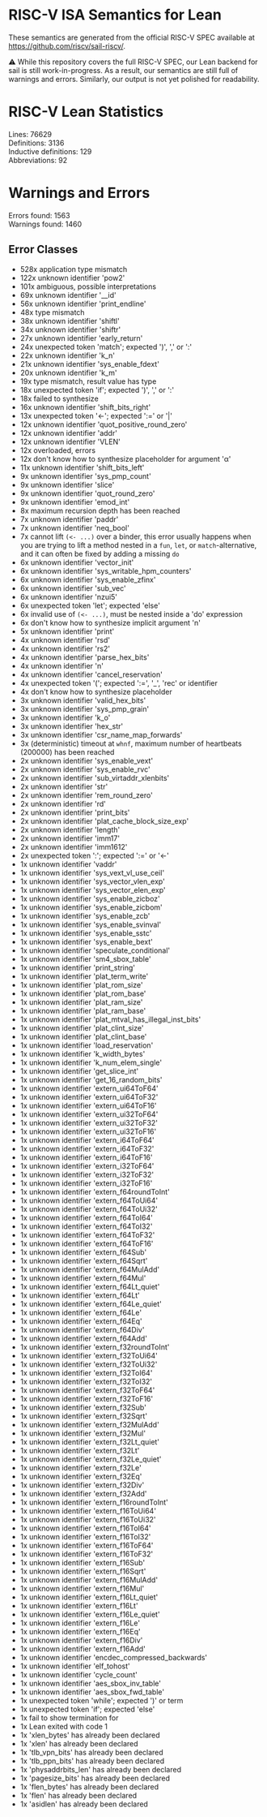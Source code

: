 # RISC-V ISA Semantics for Lean

These semantics are generated from the official RISC-V SPEC available at
https://github.com/riscv/sail-riscv/.

⚠️ While this repository covers the full RISC-V SPEC, our Lean backend for sail
is still work-in-progress. As a result, our semantics are still full of warnings
and errors. Similarly, our output is not yet polished for readability.
# RISC-V Lean Statistics

Lines: 76629  
Definitions: 3136  
Inductive definitions: 129  
Abbreviations: 92  

# Warnings and Errors

Errors found: 1563  
Warnings found: 1460  

## Error Classes

- 528x application type mismatch
- 122x unknown identifier 'pow2'
- 101x ambiguous, possible interpretations 
- 69x unknown identifier '__id'
- 56x unknown identifier 'print_endline'
- 48x type mismatch
- 38x unknown identifier 'shiftl'
- 34x unknown identifier 'shiftr'
- 27x unknown identifier 'early_return'
- 24x unexpected token 'match'; expected ')', ',' or ':'
- 22x unknown identifier 'k_n'
- 21x unknown identifier 'sys_enable_fdext'
- 20x unknown identifier 'k_m'
- 19x type mismatch, result value has type
- 18x unexpected token 'if'; expected ')', ',' or ':'
- 18x failed to synthesize
- 16x unknown identifier 'shift_bits_right'
- 13x unexpected token '←'; expected ':=' or '|'
- 12x unknown identifier 'quot_positive_round_zero'
- 12x unknown identifier 'addr'
- 12x unknown identifier 'VLEN'
- 12x overloaded, errors 
- 12x don't know how to synthesize placeholder for argument 'α'
- 11x unknown identifier 'shift_bits_left'
- 9x unknown identifier 'sys_pmp_count'
- 9x unknown identifier 'slice'
- 9x unknown identifier 'quot_round_zero'
- 9x unknown identifier 'emod_int'
- 8x maximum recursion depth has been reached
- 7x unknown identifier 'paddr'
- 7x unknown identifier 'neq_bool'
- 7x cannot lift `(<- ...)` over a binder, this error usually happens when you are trying to lift a method nested in a `fun`, `let`, or `match`-alternative, and it can often be fixed by adding a missing `do`
- 6x unknown identifier 'vector_init'
- 6x unknown identifier 'sys_writable_hpm_counters'
- 6x unknown identifier 'sys_enable_zfinx'
- 6x unknown identifier 'sub_vec'
- 6x unknown identifier 'nzui5'
- 6x unexpected token 'let'; expected 'else'
- 6x invalid use of `(<- ...)`, must be nested inside a 'do' expression
- 6x don't know how to synthesize implicit argument 'n'
- 5x unknown identifier 'print'
- 4x unknown identifier 'rsd'
- 4x unknown identifier 'rs2'
- 4x unknown identifier 'parse_hex_bits'
- 4x unknown identifier 'n'
- 4x unknown identifier 'cancel_reservation'
- 4x unexpected token '('; expected ':=', '_', 'rec' or identifier
- 4x don't know how to synthesize placeholder
- 3x unknown identifier 'valid_hex_bits'
- 3x unknown identifier 'sys_pmp_grain'
- 3x unknown identifier 'k_o'
- 3x unknown identifier 'hex_str'
- 3x unknown identifier 'csr_name_map_forwards'
- 3x (deterministic) timeout at `whnf`, maximum number of heartbeats (200000) has been reached
- 2x unknown identifier 'sys_enable_vext'
- 2x unknown identifier 'sys_enable_rvc'
- 2x unknown identifier 'sub_virtaddr_xlenbits'
- 2x unknown identifier 'str'
- 2x unknown identifier 'rem_round_zero'
- 2x unknown identifier 'rd'
- 2x unknown identifier 'print_bits'
- 2x unknown identifier 'plat_cache_block_size_exp'
- 2x unknown identifier 'length'
- 2x unknown identifier 'imm17'
- 2x unknown identifier 'imm1612'
- 2x unexpected token ':'; expected ':=' or '←'
- 1x unknown identifier 'vaddr'
- 1x unknown identifier 'sys_vext_vl_use_ceil'
- 1x unknown identifier 'sys_vector_vlen_exp'
- 1x unknown identifier 'sys_vector_elen_exp'
- 1x unknown identifier 'sys_enable_zicboz'
- 1x unknown identifier 'sys_enable_zicbom'
- 1x unknown identifier 'sys_enable_zcb'
- 1x unknown identifier 'sys_enable_svinval'
- 1x unknown identifier 'sys_enable_sstc'
- 1x unknown identifier 'sys_enable_bext'
- 1x unknown identifier 'speculate_conditional'
- 1x unknown identifier 'sm4_sbox_table'
- 1x unknown identifier 'print_string'
- 1x unknown identifier 'plat_term_write'
- 1x unknown identifier 'plat_rom_size'
- 1x unknown identifier 'plat_rom_base'
- 1x unknown identifier 'plat_ram_size'
- 1x unknown identifier 'plat_ram_base'
- 1x unknown identifier 'plat_mtval_has_illegal_inst_bits'
- 1x unknown identifier 'plat_clint_size'
- 1x unknown identifier 'plat_clint_base'
- 1x unknown identifier 'load_reservation'
- 1x unknown identifier 'k_width_bytes'
- 1x unknown identifier 'k_num_elem_single'
- 1x unknown identifier 'get_slice_int'
- 1x unknown identifier 'get_16_random_bits'
- 1x unknown identifier 'extern_ui64ToF64'
- 1x unknown identifier 'extern_ui64ToF32'
- 1x unknown identifier 'extern_ui64ToF16'
- 1x unknown identifier 'extern_ui32ToF64'
- 1x unknown identifier 'extern_ui32ToF32'
- 1x unknown identifier 'extern_ui32ToF16'
- 1x unknown identifier 'extern_i64ToF64'
- 1x unknown identifier 'extern_i64ToF32'
- 1x unknown identifier 'extern_i64ToF16'
- 1x unknown identifier 'extern_i32ToF64'
- 1x unknown identifier 'extern_i32ToF32'
- 1x unknown identifier 'extern_i32ToF16'
- 1x unknown identifier 'extern_f64roundToInt'
- 1x unknown identifier 'extern_f64ToUi64'
- 1x unknown identifier 'extern_f64ToUi32'
- 1x unknown identifier 'extern_f64ToI64'
- 1x unknown identifier 'extern_f64ToI32'
- 1x unknown identifier 'extern_f64ToF32'
- 1x unknown identifier 'extern_f64ToF16'
- 1x unknown identifier 'extern_f64Sub'
- 1x unknown identifier 'extern_f64Sqrt'
- 1x unknown identifier 'extern_f64MulAdd'
- 1x unknown identifier 'extern_f64Mul'
- 1x unknown identifier 'extern_f64Lt_quiet'
- 1x unknown identifier 'extern_f64Lt'
- 1x unknown identifier 'extern_f64Le_quiet'
- 1x unknown identifier 'extern_f64Le'
- 1x unknown identifier 'extern_f64Eq'
- 1x unknown identifier 'extern_f64Div'
- 1x unknown identifier 'extern_f64Add'
- 1x unknown identifier 'extern_f32roundToInt'
- 1x unknown identifier 'extern_f32ToUi64'
- 1x unknown identifier 'extern_f32ToUi32'
- 1x unknown identifier 'extern_f32ToI64'
- 1x unknown identifier 'extern_f32ToI32'
- 1x unknown identifier 'extern_f32ToF64'
- 1x unknown identifier 'extern_f32ToF16'
- 1x unknown identifier 'extern_f32Sub'
- 1x unknown identifier 'extern_f32Sqrt'
- 1x unknown identifier 'extern_f32MulAdd'
- 1x unknown identifier 'extern_f32Mul'
- 1x unknown identifier 'extern_f32Lt_quiet'
- 1x unknown identifier 'extern_f32Lt'
- 1x unknown identifier 'extern_f32Le_quiet'
- 1x unknown identifier 'extern_f32Le'
- 1x unknown identifier 'extern_f32Eq'
- 1x unknown identifier 'extern_f32Div'
- 1x unknown identifier 'extern_f32Add'
- 1x unknown identifier 'extern_f16roundToInt'
- 1x unknown identifier 'extern_f16ToUi64'
- 1x unknown identifier 'extern_f16ToUi32'
- 1x unknown identifier 'extern_f16ToI64'
- 1x unknown identifier 'extern_f16ToI32'
- 1x unknown identifier 'extern_f16ToF64'
- 1x unknown identifier 'extern_f16ToF32'
- 1x unknown identifier 'extern_f16Sub'
- 1x unknown identifier 'extern_f16Sqrt'
- 1x unknown identifier 'extern_f16MulAdd'
- 1x unknown identifier 'extern_f16Mul'
- 1x unknown identifier 'extern_f16Lt_quiet'
- 1x unknown identifier 'extern_f16Lt'
- 1x unknown identifier 'extern_f16Le_quiet'
- 1x unknown identifier 'extern_f16Le'
- 1x unknown identifier 'extern_f16Eq'
- 1x unknown identifier 'extern_f16Div'
- 1x unknown identifier 'extern_f16Add'
- 1x unknown identifier 'encdec_compressed_backwards'
- 1x unknown identifier 'elf_tohost'
- 1x unknown identifier 'cycle_count'
- 1x unknown identifier 'aes_sbox_inv_table'
- 1x unknown identifier 'aes_sbox_fwd_table'
- 1x unexpected token 'while'; expected ')' or term
- 1x unexpected token 'if'; expected 'else'
- 1x fail to show termination for
- 1x Lean exited with code 1
- 1x 'xlen_bytes' has already been declared
- 1x 'xlen' has already been declared
- 1x 'tlb_vpn_bits' has already been declared
- 1x 'tlb_ppn_bits' has already been declared
- 1x 'physaddrbits_len' has already been declared
- 1x 'pagesize_bits' has already been declared
- 1x 'flen_bytes' has already been declared
- 1x 'flen' has already been declared
- 1x 'asidlen' has already been declared
